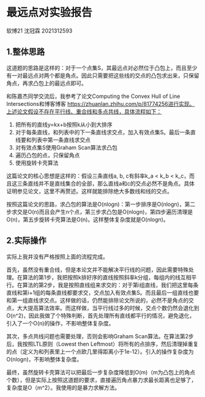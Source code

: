 # 最远点对实验报告

软博21 沈冠霖 2021312593

## 1.整体思路

这道题的思路是这样的：对于一个点集S，其最远点对必然位于凸包上，而且至少有一对最远点对两个都是角点。因此只需要把这些线的交点的凸包求出来，只保留角点，再求凸包上的最远点即可。

和陈嘉杰同学交流后，我参考了论文Computing the Convex Hull of Line Intersections和博客博客 https://zhuanlan.zhihu.com/p/81774256进行实现。上述论文假设不存在平行线、重合线和多点共线，具体流程如下：

1. 把所有的直线y=kx+b按照k从小到大排序
2. 对于每条直线，和列表中的下一条直线求交点，加入有效点集S。最后一条直线要和列表中第一条直线求交点
3. 对有效点集S使用Graham Scan算法求凸包
4. 遍历凸包的点，只保留角点
5. 使用旋转卡壳算法

这篇论文的核心思想是这样的：假设三条直线a, b, c有斜率k_a < k_b < k_c，而且这三条直线并不是直线集合的全部，那么直线a和c的交点必然不是角点。具体证明参见论文，这里不再赘述。这样就能排除绝大多数线和线的交点。

按照这篇论文的思路，求凸包的算法是O(nlogn)：第一步排序是O(nlogn)，第二步求交是O(n)而且会产生n个点，第三步求凸包是O(nlogn)，第四步遍历清理是O(n)，第五步旋转卡壳算法是O(n)。这样整体复杂度就是O(nlogn)。

## 2.实际操作

实际上我并没有严格按照上面的流程完成。

首先，虽然没有重合线，但是本论文并不能解决平行线的问题，因此需要特殊处理。在算法的第1步，我把按照k排好序的直线按照斜率k分组，每组内的线互相平行。在算法的第2步，我是按照直线组来求交的：对于第i组直线，我们把这里每条直线和第i+1组的每条直线都要求交，交点加入有效点集S。而且最后一组直线也要和第一组直线求交点。这样做的话，仍然能排除论文所说的，必然不是角点的交点，大大提高算法效率。而这样做，当平行线过多的时候，交点个数仍然会退化到O(n^2)，因此我做了个特殊判断，首先处理所有直线都平行的情况，避免退化，引入了一个O(n)的操作，不影响整体复杂度。

其次，多点共线问题也需要处理，否则会影响Graham Scan算法。在算法第2步后，我按照LTL原则（Lowest then Leftmost）将所有的点排序，然后清理掉重复的点（定义为和列表里上一个点欧几里得距离小于1e-12）。引入的操作复杂度为O(nlogn)，不影响整体复杂度。

最终，虽然旋转卡壳算法可以把最后一步复杂度降低到O(m)（m为凸包上的角点个数），但是实际上按照这道题的要求，直接遍历角点暴力求最长距离也足够了，复杂度是O（m^2）。我使用的是暴力求解方法。